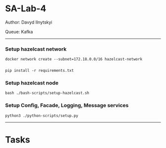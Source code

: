 # SA-Lab-4

Author: Davyd Ilnytskyi

Queue: Kafka

---

### Setup hazelcast network
`docker network create --subnet=172.18.0.0/16 hazelcast-network`

###
```
pip install -r requirements.txt
```

### Setup hazelcast node
```
bash ./bash-scripts/setup-hazelcast.sh
```

### Setup Config, Facade, Logging, Message services
```
python3 ./python-scripts/setup.py
```

---

# Tasks
